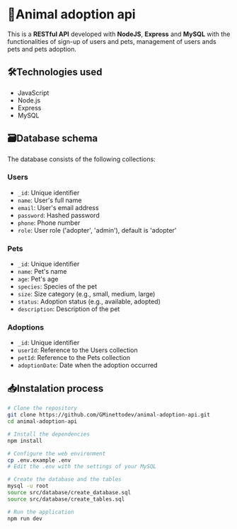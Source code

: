 # 🐶Animal adoption api

This is a **RESTful API** developed with **NodeJS**, **Express** and **MySQL** with the functionalities of sign-up of users and pets, management of users ands pets and pets adoption.

## 🛠️Technologies used

- JavaScript
- Node.js
- Express
- MySQL

## 🗃️Database schema

The database consists of the following collections:

### Users

- `_id`: Unique identifier
- `name`: User's full name
- `email`: User's email address
- `password`: Hashed password
- `phone`: Phone number
- `role`: User role ('adopter', 'admin'), default is 'adopter'

### Pets

- `_id`: Unique identifier
- `name`: Pet's name
- `age`: Pet's age
- `species`: Species of the pet
- `size`: Size category (e.g., small, medium, large)
- `status`: Adoption status (e.g., available, adopted)
- `description`: Description of the pet

### Adoptions

- `_id`: Unique identifier
- `userId`: Reference to the Users collection
- `petId`: Reference to the Pets collection
- `adoptionDate`: Date when the adoption occurred

## 📥Instalation process

```bash
# Clone the repository
git clone https://github.com/GMinettodev/animal-adoption-api.git
cd animal-adoption-api

# Install the dependencies
npm install

# Configure the web environment
cp .env.example .env
# Edit the .env with the settings of your MySQL

# Create the database and the tables
mysql -u root
source src/database/create_database.sql
source src/database/create_tables.sql

# Run the application
npm run dev
```
